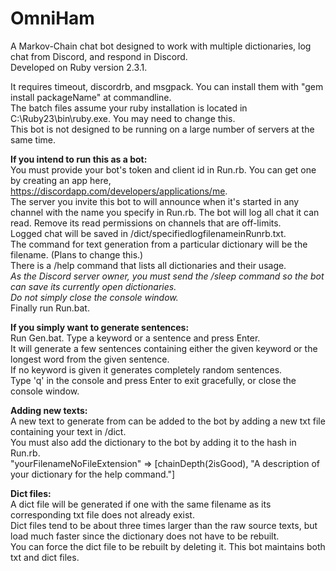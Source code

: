 # OmniHam
A Markov-Chain chat bot designed to work with multiple dictionaries, log chat from Discord, and respond in Discord.  
Developed on Ruby version 2.3.1.  

It requires timeout, discordrb, and msgpack. You can install them with "gem install packageName" at commandline.  
The batch files assume your ruby installation is located in C:\Ruby23\bin\ruby.exe. You may need to change this.  
This bot is not designed to be running on a large number of servers at the same time.  
  
__If you intend to run this as a bot:__  
You must provide your bot's token and client id in Run.rb. You can get one by creating an app here, https://discordapp.com/developers/applications/me.  
The server you invite this bot to will announce when it's started in any channel with the name you specify in Run.rb. 
The bot will log all chat it can read. Remove its read permissions on channels that are off-limits.  
Logged chat will be saved in /dict/specifiedlogfilenameinRunrb.txt.  
The command for text generation from a particular dictionary will be the filename. (Plans to change this.)  
There is a /help command that lists all dictionaries and their usage.  
*As the Discord server owner, you must send the /sleep command so the bot can save its currently open dictionaries.*  
*Do not simply close the console window.*  
Finally run Run.bat.  
  
__If you simply want to generate sentences:__  
Run Gen.bat. 
Type a keyword or a sentence and press Enter.  
It will generate a few sentences containing either the given keyword or the longest word from the given sentence.  
If no keyword is given it generates completely random sentences.  
Type 'q' in the console and press Enter to exit gracefully, or close the console window.  
  
__Adding new texts:__  
A new text to generate from can be added to the bot by adding a new txt file containing your text in /dict.  
You must also add the dictionary to the bot by adding it to the hash in Run.rb.  
"yourFilenameNoFileExtension" => [chainDepth(2isGood), "A description of your dictionary for the help command."]  
  
__Dict files:__  
A dict file will be generated if one with the same filename as its corresponding txt file does not already exist.  
Dict files tend to be about three times larger than the raw source texts, but load much faster since the dictionary does not have to be rebuilt.  
You can force the dict file to be rebuilt by deleting it. This bot maintains both txt and dict files.  
